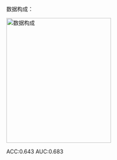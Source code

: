 
数据构成：





<img width="273" height="326" alt="数据构成" src="https://github.com/user-attachments/assets/461edaf7-5180-4786-9251-4ce89f48d8c7" />





ACC:0.643         AUC:0.683
